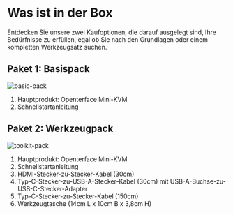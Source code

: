 # Was ist in der Box

Entdecken Sie unsere zwei Kaufoptionen, die darauf ausgelegt sind, Ihre Bedürfnisse zu erfüllen, egal ob Sie nach den Grundlagen oder einem kompletten Werkzeugsatz suchen.

## Paket 1: Basispack

![basic-pack](/images/product/product-option-1-basic.jpg)

1. Hauptprodukt: Openterface Mini-KVM
2. Schnellstartanleitung

## Paket 2: Werkzeugpack

![toolkit-pack](/images/product/product-option-2-toolkit.jpg)

1. Hauptprodukt: Openterface Mini-KVM
2. Schnellstartanleitung
3. HDMI-Stecker-zu-Stecker-Kabel (30cm)
4. Typ-C-Stecker-zu-USB-A-Stecker-Kabel (30cm) mit USB-A-Buchse-zu-USB-C-Stecker-Adapter
5. Typ-C-Stecker-zu-Stecker-Kabel (150cm)
6. Werkzeugtasche (14cm L x 10cm B x 3,8cm H)
